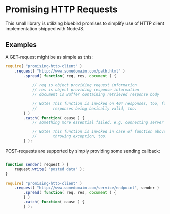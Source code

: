 # Promising HTTP Requests

This small library is utilizing bluebird promises to simplify use of HTTP client
implementation shipped with NodeJS.

## Examples

A GET-request might be as simple as this:

```js
require( "promising-http-client" )
	.request( "http://www.somedomain.com/path.html" )
		.spread( function( req, res, document ) {
		
			// req is object providing request information
			// res is object providing response information
			// document is Buffer containing retrieved response body

			// Note! This function is invoked on 404 responses, too, for those
			//       responses being basically valid, too.
		} )
		.catch( function( cause ) {
            // something more essential failed, e.g. connecting server

            // Note! This function is invoked in case of function above was
            //       throwing exception, too.
        } );
```

POST-requests are supported by simply providing some sending callback:

```js

function sender( request ) {
	request.write( "posted data" );
}

require( "promising-http-client" )
	.request( "http://www.somedomain.com/service/endpoint", sender )
		.spread( function( req, res, document ) {
		} )
		.catch( function( cause ) {
        } );
```

